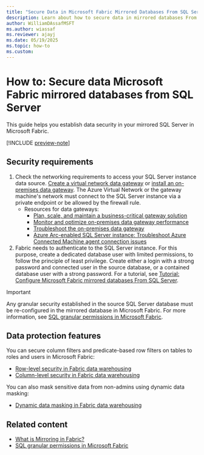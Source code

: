 ```yaml
---
title: "Secure Data in Microsoft Fabric Mirrored Databases From SQL Server"
description: Learn about how to secure data in mirrored databases From SQL Server in Microsoft Fabric.
author: WilliamDAssafMSFT
ms.author: wiassaf
ms.reviewer: ajayj
ms.date: 05/19/2025
ms.topic: how-to
ms.custom:
---
```


# How to: Secure data Microsoft Fabric mirrored databases from SQL Server

This guide helps you establish data security in your mirrored SQL Server in Microsoft Fabric.

[!INCLUDE [preview-note](../../includes/feature-preview-note.md)]

## Security requirements

1. Check the networking requirements to access your SQL Server instance data source. [Create a virtual network data gateway](/data-integration/gateway/service-gateway-install) or [install an on-premises data gateway](/data-integration/gateway/service-gateway-install). The Azure Virtual Network or the gateway machine's network must connect to the SQL Server instance via a private endpoint or be allowed by the firewall rule.
    - Resources for data gateways:
        - [Plan, scale, and maintain a business-critical gateway solution](/data-integration/gateway/plan-scale-maintain)
        - [Monitor and optimize on-premises data gateway performance](/data-integration/gateway/service-gateway-performance)
        - [Troubleshoot the on-premises data gateway](/data-integration/gateway/service-gateway-tshoot)
        - [Azure Arc-enabled SQL Server instance: Troubleshoot Azure Connected Machine agent connection issues](/azure/azure-arc/servers/troubleshoot-agent-onboard)
1. Fabric needs to authenticate to the SQL Server instance. For this purpose, create a dedicated database user with limited permissions, to follow the principle of least privilege. Create either a login with a strong password and connected user in the source database, or a contained database user with a strong password. For a tutorial, see [Tutorial: Configure Microsoft Fabric mirrored databases From SQL Server](sql-server-tutorial.md).

> [!IMPORTANT]
> Any granular security established in the source SQL Server database must be re-configured in the mirrored database in Microsoft Fabric.
> For more information, see [SQL granular permissions in Microsoft Fabric](../../data-warehouse/sql-granular-permissions.md).

## Data protection features

You can secure column filters and predicate-based row filters on tables to roles and users in Microsoft Fabric:

- [Row-level security in Fabric data warehousing](../../data-warehouse/row-level-security.md)
- [Column-level security in Fabric data warehousing](../../data-warehouse/column-level-security.md)

You can also mask sensitive data from non-admins using dynamic data masking:

- [Dynamic data masking in Fabric data warehousing](../../data-warehouse/dynamic-data-masking.md)

## Related content

- [What is Mirroring in Fabric?](overview.md)
- [SQL granular permissions in Microsoft Fabric](../../data-warehouse/sql-granular-permissions.md)
